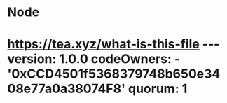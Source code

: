 # Node
# https://tea.xyz/what-is-this-file --- version: 1.0.0 codeOwners:   - '0xCCD4501f5368379748b650e3408e77a0a38074F8' quorum: 1
